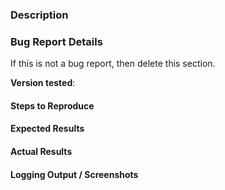 ### Description

### Bug Report Details

If this is not a bug report, then delete this section.

**Version tested**:

#### Steps to Reproduce

#### Expected Results

#### Actual Results

#### Logging Output / Screenshots
